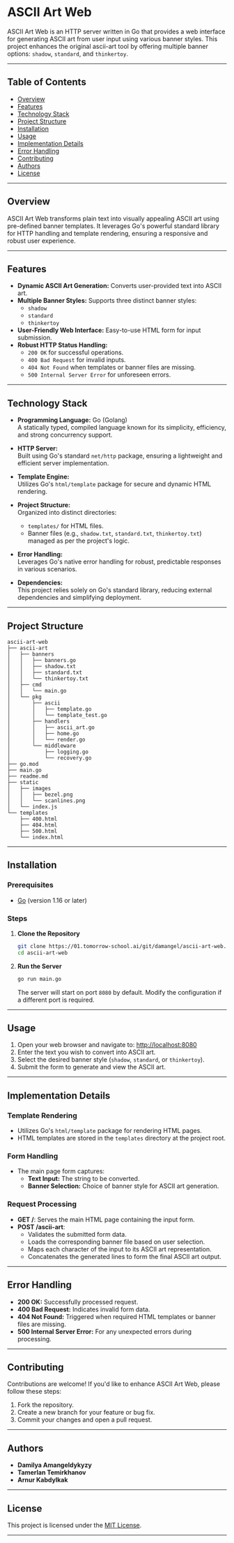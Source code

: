 
# ASCII Art Web

ASCII Art Web is an HTTP server written in Go that provides a web interface for generating ASCII art from user input using various banner styles. This project enhances the original ascii-art tool by offering multiple banner options: `shadow`, `standard`, and `thinkertoy`.

---

## Table of Contents

- [Overview](#overview)
- [Features](#features)
- [Technology Stack](#technology-stack)
- [Project Structure](#project-structure)
- [Installation](#installation)
- [Usage](#usage)
- [Implementation Details](#implementation-details)
- [Error Handling](#error-handling)
- [Contributing](#contributing)
- [Authors](#authors)
- [License](#license)

---

## Overview

ASCII Art Web transforms plain text into visually appealing ASCII art using pre-defined banner templates. It leverages Go's powerful standard library for HTTP handling and template rendering, ensuring a responsive and robust user experience.

---

## Features

- **Dynamic ASCII Art Generation:** Converts user-provided text into ASCII art.
- **Multiple Banner Styles:** Supports three distinct banner styles:
  - `shadow`
  - `standard`
  - `thinkertoy`
- **User-Friendly Web Interface:** Easy-to-use HTML form for input submission.
- **Robust HTTP Status Handling:** 
  - `200 OK` for successful operations.
  - `400 Bad Request` for invalid inputs.
  - `404 Not Found` when templates or banner files are missing.
  - `500 Internal Server Error` for unforeseen errors.

---

## Technology Stack

- **Programming Language:** Go (Golang)  
  A statically typed, compiled language known for its simplicity, efficiency, and strong concurrency support.

- **HTTP Server:**  
  Built using Go's standard `net/http` package, ensuring a lightweight and efficient server implementation.

- **Template Engine:**  
  Utilizes Go's `html/template` package for secure and dynamic HTML rendering.

- **Project Structure:**  
  Organized into distinct directories:
  - `templates/` for HTML files.
  - Banner files (e.g., `shadow.txt`, `standard.txt`, `thinkertoy.txt`) managed as per the project's logic.

- **Error Handling:**  
  Leverages Go's native error handling for robust, predictable responses in various scenarios.

- **Dependencies:**  
  This project relies solely on Go's standard library, reducing external dependencies and simplifying deployment.

---

## Project Structure

```plaintext
ascii-art-web
├── ascii-art
│   ├── banners
│   │   ├── banners.go
│   │   ├── shadow.txt
│   │   ├── standard.txt
│   │   └── thinkertoy.txt
│   ├── cmd
│   │   └── main.go
│   └── pkg
│       ├── ascii
│       │   ├── template.go
│       │   └── template_test.go
│       ├── handlers
│       │   ├── ascii_art.go
│       │   ├── home.go
│       │   └── render.go
│       └── middleware
│           ├── logging.go
│           └── recovery.go
├── go.mod
├── main.go
├── readme.md
├── static
│   ├── images
│   │   ├── bezel.png
│   │   └── scanlines.png
│   └── index.js
└── templates
    ├── 400.html
    ├── 404.html
    ├── 500.html
    └── index.html
```

---

## Installation

### Prerequisites

- [Go](https://golang.org/dl/) (version 1.16 or later)

### Steps

1. **Clone the Repository**
   ```bash
   git clone https://01.tomorrow-school.ai/git/damangel/ascii-art-web.git
   cd ascii-art-web
   ```

2. **Run the Server**
   ```bash
   go run main.go
   ```
   The server will start on port `8080` by default. Modify the configuration if a different port is required.

---

## Usage

1. Open your web browser and navigate to: [http://localhost:8080](http://localhost:8080)
2. Enter the text you wish to convert into ASCII art.
3. Select the desired banner style (`shadow`, `standard`, or `thinkertoy`).
4. Submit the form to generate and view the ASCII art.

---

## Implementation Details

### Template Rendering

- Utilizes Go's `html/template` package for rendering HTML pages.
- HTML templates are stored in the `templates` directory at the project root.

### Form Handling

- The main page form captures:
  - **Text Input:** The string to be converted.
  - **Banner Selection:** Choice of banner style for ASCII art generation.

### Request Processing

- **GET /**: Serves the main HTML page containing the input form.
- **POST /ascii-art**:
  - Validates the submitted form data.
  - Loads the corresponding banner file based on user selection.
  - Maps each character of the input to its ASCII art representation.
  - Concatenates the generated lines to form the final ASCII art output.
  
---

## Error Handling

- **200 OK:** Successfully processed request.
- **400 Bad Request:** Indicates invalid form data.
- **404 Not Found:** Triggered when required HTML templates or banner files are missing.
- **500 Internal Server Error:** For any unexpected errors during processing.

---

## Contributing

Contributions are welcome! If you'd like to enhance ASCII Art Web, please follow these steps:

1. Fork the repository.
2. Create a new branch for your feature or bug fix.
3. Commit your changes and open a pull request.

---

## Authors

- **Damilya Amangeldykyzy**
- **Tamerlan Temirkhanov**
- **Arnur Kabdylkak**

---

## License

This project is licensed under the [MIT License](LICENSE).

---

